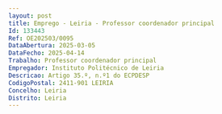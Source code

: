 ```yaml
--- 
layout: post
title: Emprego - Leiria - Professor coordenador principal
Id: 133443
Ref: OE202503/0095
DataAbertura: 2025-03-05
DataFecho: 2025-04-14
Trabalho: Professor coordenador principal
Empregador: Instituto Politécnico de Leiria
Descricao: Artigo 35.º, n.º1 do ECPDESP
CodigoPostal: 2411-901 LEIRIA
Concelho: Leiria
Distrito: Leiria
--- 
```

